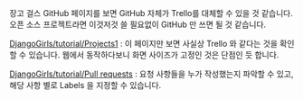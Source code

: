장고 걸스 GitHub 페이지를 보면 GitHub 자체가 Trello를 대체할 수 있을 것 같습니다. 오픈 소스 프로젝트라면 이것저것 쓸 필요없이 GitHub 만 쓰면 될 것 같습니다.

[DjangoGirls/tutorial/Projects1](https://github.com/DjangoGirls/tutorial/projects/2) : 이 페이지만 보면 사실상 Trello 와 같다는 것을 확인할 수 있습니다. 웹에서 동작하다보니 화면 사이즈가 고정인 것은 단점인 듯 합니다.

[DjangoGirls/tutorial/Pull requests](https://github.com/DjangoGirls/tutorial/pulls) : 요청 사항들을 누가 작성했는지 파악할 수 있고, 해당 사항 별로 Labels 을 지정할 수 있습니다.